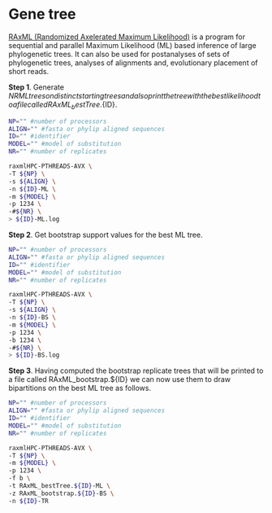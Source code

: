 # Gene tree

[RAxML (Randomized Axelerated Maximum Likelihood)](https://cme.h-its.org/exelixis/web/software/raxml/index.html) is a program for sequential and parallel Maximum Likelihood (ML) based inference of large phylogenetic trees. It can also be used for postanalyses of sets of phylogenetic trees, analyses of alignments and, evolutionary placement of short reads.

__Step 1__. Generate ${NR} ML trees on distinct starting trees and also print the tree with the best likelihood to a file called RAxML_bestTree.${ID}.

```bash
NP="" #number of processors
ALIGN="" #fasta or phylip aligned sequences
ID="" #identifier
MODEL="" #model of substitution
NR="" #number of replicates

raxmlHPC-PTHREADS-AVX \
-T ${NP} \
-s ${ALIGN} \
-n ${ID}-ML \
-m ${MODEL} \
-p 1234 \
-#${NR} \
> ${ID}-ML.log
```

__Step 2__. Get bootstrap support values for the best ML tree.

```bash
NP="" #number of processors
ALIGN="" #fasta or phylip aligned sequences
ID="" #identifier
MODEL="" #model of substitution
NR="" #number of replicates

raxmlHPC-PTHREADS-AVX \
-T ${NP} \
-s ${ALIGN} \
-n ${ID}-BS \
-m ${MODEL} \
-p 1234 \
-b 1234 \
-#${NR} \
> ${ID}-BS.log
```

__Step 3__. Having computed the bootstrap replicate trees that will be printed to a file called RAxML_bootstrap.${ID} we can now use them to draw bipartitions on the best ML tree as follows.

```bash
NP="" #number of processors
ALIGN="" #fasta or phylip aligned sequences
ID="" #identifier
MODEL="" #model of substitution
NR="" #number of replicates

raxmlHPC-PTHREADS-AVX \
-T ${NP} \
-m ${MODEL} \
-p 1234 \
-f b \
-t RAxML_bestTree.${ID}-ML \
-z RAxML_bootstrap.${ID}-BS \
-n ${ID}-TR
```
